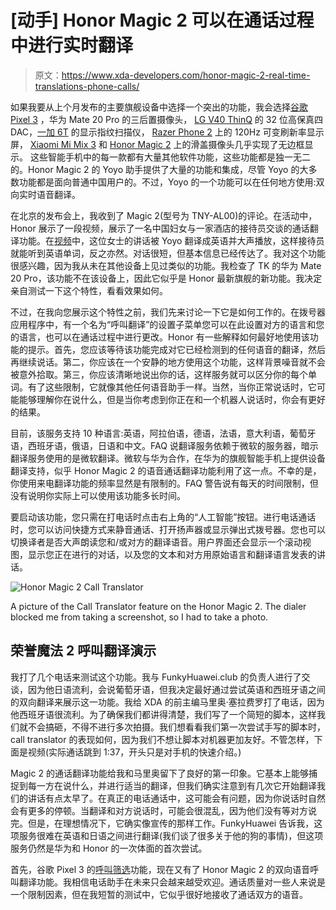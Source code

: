 # [动手] Honor Magic 2 可以在通话过程中进行实时翻译

> 原文：<https://www.xda-developers.com/honor-magic-2-real-time-translations-phone-calls/>

如果我要从上个月发布的主要旗舰设备中选择一个突出的功能，我会选择[谷歌 Pixel 3](https://www.xda-developers.com/google-camera-night-sight-available/) ，华为 Mate 20 Pro 的三后置摄像头， [LG V40 ThinQ](https://www.xda-developers.com/lg-v40-thinq-lg-watch-w7-announced/) 的 32 位高保真四 DAC，[一加 6T](https://www.xda-developers.com/oneplus-6t-features-specifications-pricing-availability/) 的显示指纹扫描仪， [Razer Phone 2](https://www.xda-developers.com/razer-phone-2-is-here-with-snapdragon-845-chroma-lighting-wireless-charging-and-huge-speakers/) 上的 120Hz 可变刷新率显示屏， [Xiaomi Mi Mix 3](https://www.xda-developers.com/xiaomi-mi-mix-3-launch-specifications-pricing-availability/) 和 [Honor Magic 2](https://www.xda-developers.com/honor-magic-2-honor-watch-magic-honor-flypods-pro-launch/) 上的滑盖摄像头几乎实现了无边框显示。 这些智能手机中的每一款都有大量其他软件功能，这些功能都是独一无二的。Honor Magic 2 的 Yoyo 助手提供了大量的功能和集成，尽管 Yoyo 的大多数功能都是面向普通中国用户的。不过，Yoyo 的一个功能可以在任何地方使用:双向实时语音翻译。

在北京的发布会上，我收到了 Magic 2(型号为 TNY-AL00)的评论。在活动中，Honor 展示了一段视频，展示了一名中国妇女与一家酒店的接待员交谈的通话翻译功能。在[视频](https://youtu.be/fDkiwV-WQdA?t=3489)中，这位女士的讲话被 Yoyo 翻译成英语并大声播放，这样接待员就能听到英语单词，反之亦然。对话很短，但基本信息已经传达了。我对这个功能很感兴趣，因为我从未在其他设备上见过类似的功能。我检查了 TK 的华为 Mate 20 Pro，该功能不在该设备上，因此它似乎是 Honor 最新旗舰的新功能。我决定亲自测试一下这个特性，看看效果如何。

不过，在我向您展示这个特性之前，我们先来讨论一下它是如何工作的。在拨号器应用程序中，有一个名为“呼叫翻译”的设置子菜单您可以在此设置对方的语言和您的语言，也可以在通话过程中进行更改。Honor 有一些解释如何最好地使用该功能的提示。首先，您应该等待该功能完成对它已经检测到的任何语音的翻译，然后再继续说话。第二，你应该在一个安静的地方使用这个功能，这样背景噪音就不会被意外拾取。第三，你应该清晰地说出你的话，这样服务就可以区分你的每个单词。有了这些限制，它就像其他任何语音助手一样。当然，当你正常说话时，它可能能够理解你在说什么，但是当你考虑到你正在和一个机器人说话时，你会有更好的结果。

目前，该服务支持 10 种语言:英语，阿拉伯语，德语，法语，意大利语，葡萄牙语，西班牙语，俄语，日语和中文。FAQ 说翻译服务依赖于微软的服务器，暗示翻译服务使用的是微软翻译。微软与华为合作，在华为的旗舰智能手机上提供设备翻译支持，似乎 Honor Magic 2 的语音通话翻译功能利用了这一点。不幸的是，你使用来电翻译功能的频率显然是有限制的。FAQ 警告说有每天的时间限制，但没有说明你实际上可以使用该功能多长时间。

要启动该功能，您只需在打电话时点击右上角的“人工智能”按钮。进行电话通话时，您可以访问快捷方式来静音通话、打开扬声器或显示弹出式拨号器。您也可以切换译者是否大声朗读您和/或对方的翻译语音。用户界面还会显示一个滚动视图，显示您正在进行的对话，以及您的文本和对方用原始语言和翻译语言发表的讲话。

 <picture>![Honor Magic 2 Call Translator](img/3bc726ab3ad3c4d8e40bd4a32a2642d8.png)</picture> 

A picture of the Call Translator feature on the Honor Magic 2\. The dialer blocked me from taking a screenshot, so I had to take a photo.

## 荣誉魔法 2 呼叫翻译演示

我打了几个电话来测试这个功能。我与 FunkyHuawei.club 的负责人进行了交谈，因为他日语流利，会说葡萄牙语，但我决定最好通过尝试英语和西班牙语之间的双向翻译来展示这一功能。我给 XDA 的前主编马里奥·塞拉费罗打了电话，因为他西班牙语很流利。为了确保我们都讲得清楚，我们写了一个简短的脚本，这样我们就不会搞砸，不得不进行多次拍摄。我们想看看我们第一次尝试手写的脚本时，call translator 的表现如何，因为我们不想让脚本对机器更加友好。不管怎样，下面是视频(实际通话跳到 1:37，开头只是对手机的快速介绍。)

Magic 2 的通话翻译功能给我和马里奥留下了良好的第一印象。它基本上能够捕捉到每一方在说什么，并进行适当的翻译，但我们确实注意到有几次它开始翻译我们的讲话有点太早了。在真正的电话通话中，这可能会有问题，因为你说话时自然会有更多的停顿。当翻译和对方说话时，可能会很混乱，因为他们没有等对方说完。但是，在理想情况下，它确实像宣传的那样工作。FunkyHuawei 告诉我，这项服务很难在英语和日语之间进行翻译(我们谈了很多关于他的狗的事情)，但这项服务仍然是华为和 Honor 的一次体面的首次尝试。

首先，谷歌 Pixel 3 的[呼叫筛选](https://www.xda-developers.com/enable-pixel-3-call-screening-pixel-2-pixel/)功能，现在又有了 Honor Magic 2 的双向语音呼叫翻译功能。我相信电话助手在未来只会越来越受欢迎。通话质量对一些人来说是一个限制因素，但在我短暂的测试中，它似乎很好地接收了通话双方的语音。